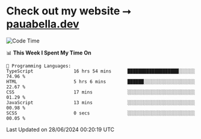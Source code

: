 # Check out my website ⭢ [pauabella.dev](https://pauabella.dev)

<!--START_SECTION:waka-->
![Code Time](http://img.shields.io/badge/Code%20Time-3%2C508%20hrs%2026%20mins-blue)

📊 **This Week I Spent My Time On** 

```text
💬 Programming Languages: 
TypeScript               16 hrs 54 mins      ███████████████████░░░░░░   74.96 % 
HTML                     5 hrs 6 mins        ██████░░░░░░░░░░░░░░░░░░░   22.67 % 
CSS                      17 mins             ░░░░░░░░░░░░░░░░░░░░░░░░░   01.29 % 
JavaScript               13 mins             ░░░░░░░░░░░░░░░░░░░░░░░░░   00.98 % 
SCSS                     0 secs              ░░░░░░░░░░░░░░░░░░░░░░░░░   00.05 % 
```


 Last Updated on 28/06/2024 00:20:19 UTC
<!--END_SECTION:waka-->
